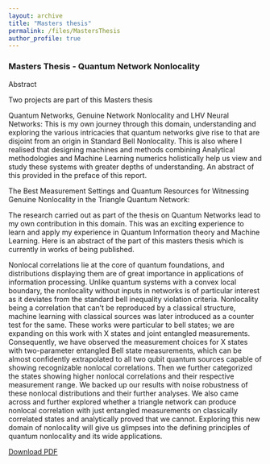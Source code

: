 ```yaml
---
layout: archive
title: "Masters thesis"
permalink: /files/MastersThesis
author_profile: true
---
```


### Masters Thesis - Quantum Network Nonlocality

Abstract

Two projects are part of this Masters thesis

Quantum Networks, Genuine Network Nonlocality and LHV Neural Networks: 
This is my own journey through this domain, understanding and exploring the various intricacies that quantum networks give rise to that are disjoint from an origin in Standard Bell Nonlocality. This is also where I realised that designing machines and methods combining Analytical methodologies and Machine Learning numerics holistically help us view and study these systems with greater
depths of understanding. An abstract of this provided in the preface of this report.

The Best Measurement Settings and Quantum Resources for Witnessing Genuine Nonlocality in the Triangle Quantum Network: 

The research carried out as part of the thesis on Quantum Networks lead to my own contribution in this domain. This was an exciting experience to learn and apply my experience in Quantum Information theory and Machine Learning. Here is an abstract of the part of this masters thesis which is currently in works of being published.

Nonlocal correlations lie at the core of quantum foundations, and distributions displaying them are of great importance in applications of information processing. Unlike quantum systems with a convex local boundary, the nonlocality without inputs in networks is of particular interest as it deviates from the standard bell inequality violation criteria. Nonlocality being a correlation that can’t be reproduced by a classical structure, machine learning with classical sources was later introduced as a counter test for the same. These works were particular to bell states; we are expanding on this work with X states and joint entangled measurements. Consequently, we have observed the measurement choices for X states with two-parameter entangled Bell state measurements, which can be almost confidently extrapolated to all two qubit quantum sources capable of showing recognizable nonlocal correlations. Then we further categorized the states showing higher nonlocal correlations and their respective measurement range. We backed up our results with noise robustness of these nonlocal distributions and their further analyses. We also came across and further explored whether a triangle network can produce nonlocal correlation with just entangled measurements on classically correlated states and analytically proved that we cannot. Exploring this new domain of nonlocality will give us glimpses into the defining principles of quantum nonlocality and its wide applications.



[Download PDF](/files/Master's%20Thesis.pdf)
